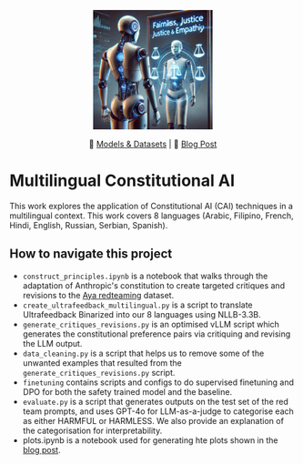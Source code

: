 <p align="center">
  <img src="assets/robot_image.jpg" width="210">
</p>

<p align="center">
    🤗 <a href="https://huggingface.co/collections/pbevan11/multilingual-constitutional-ai-66fec15dee0e7cf2faf10437" target="_blank">Models & Datasets</a> | 📃 <a href="https://sites.google.com/view/multilingual-constitutional-ai" target="_blank">Blog Post</a>
</p>

# Multilingual Constitutional AI

This work explores the application of Constitutional AI (CAI) techniques in a multilingual context. This work covers 8 languages (Arabic, Filipino, French, Hindi, English, Russian, Serbian, Spanish).

## How to navigate this project

* `construct_principles.ipynb` is a notebook that walks through the adaptation of Anthropic's constitution to create targeted critiques and revisions to the [Aya redteaming](https://huggingface.co/datasets/CohereForAI/aya_redteaming) dataset.
* `create_ultrafeedback_multilingual.py` is a script to translate Ultrafeedback Binarized into our 8 languages using NLLB-3.3B.
* `generate_critiques_revisions.py` is an optimised vLLM script which generates the constitutional preference pairs via critiquing and revising the LLM output.
* `data_cleaning.py` is a script that helps us to remove some of the unwanted examples that resulted from the `generate_critiques_revisions.py` script.
* `finetuning` contains scripts and configs to do supervised finetuning and DPO for both the safety trained model and the baseline.
* `evaluate.py` is a script that generates outputs on the test set of the red team prompts, and uses GPT-4o for LLM-as-a-judge to categorise each as either HARMFUL or HARMLESS. We also provide an explanation of the categorisation for interpretability.
* plots.ipynb is a notebook used for generating hte plots shown in the [blog post](https://sites.google.com/view/multilingual-constitutional-ai).
